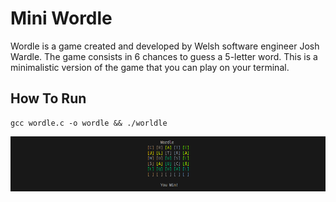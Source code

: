 
# Mini Wordle

Wordle is a game created and developed by Welsh software engineer Josh Wardle.
The game consists in 6 chances to guess a 5-letter word. 
This is a minimalistic version of the game that you can play on your terminal.

## How To Run
```
gcc wordle.c -o wordle && ./worldle 
```
<div align="center">
    <img width="tamanho da imagem" title="titulo da imagem" src="./src/img/demo.png"/>
<div>



